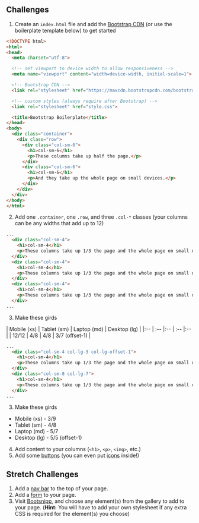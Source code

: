 ## Challenges
1. Create an `index.html` file and add the [Bootstrap CDN](http://getbootstrap.com/getting-started/#download) (or use the boilerplate template below) to get started

  ```html
  <!DOCTYPE html>
  <html>
  <head>
    <meta charset="utf-8">

    <!-- set viewport to device width to allow responsiveness -->
    <meta name="viewport" content="width=device-width, initial-scale=1">

    <!-- Bootstrap CDN -->
    <link rel="stylesheet" href="https://maxcdn.bootstrapcdn.com/bootstrap/3.3.5/css/bootstrap.min.css">

    <!-- custom styles (always require after Bootstrap) -->
    <link rel="stylesheet" href="style.css">

    <title>Bootstrap Boilerplate</title>
  </head>
  <body>
    <div class="container">
      <div class="row">
        <div class="col-sm-6">
          <h1>col-sm-6</h1>
          <p>These columns take up half the page.</p>
        </div>
        <div class="col-sm-6">
          <h1>col-sm-6</h1>
          <p>And they take up the whole page on small devices.</p>
        </div>
      </div>
    </div>
  </body>
  </html>
  ```
2. Add one `.container`, one `.row`, and three `.col-*` classes (your columns can be any widths that add up to 12)
  ```html
  ...
    <div class="col-sm-4">
      <h1>col-sm-4</h1>
      <p>These columns take up 1/3 the page and the whole page on small devices.</p>
    </div>
    <div class="col-sm-4">
      <h1>col-sm-4</h1>
      <p>These columns take up 1/3 the page and the whole page on small devices.</p>
    </div>
    <div class="col-sm-4">
      <h1>col-sm-4</h1>
      <p>These columns take up 1/3 the page and the whole page on small devices.</p>
    </div>
  ...
  ```
3. Make these girds

| Mobile (xs) | Tablet (sm) | Laptop (md) | Desktop (lg) |
|:-- | :-- |:-- | :-- |:-- |
| 12/12 | 4/8 | 4/8 | 3/7 (offset-1) |

  ```html
  ...
    <div class="col-sm-4 col-lg-3 col-lg-offset-1">
      <h1>col-sm-4</h1>
      <p>These columns take up 1/3 the page and the whole page on small devices.</p>
    </div>
    <div class="col-sm-8 col-lg-7">
      <h1>col-sm-4</h1>
      <p>These columns take up 1/3 the page and the whole page on small devices.</p>
    </div>
  ...
  ```
3. Make these girds
  * Mobile (xs) - 3/9
  * Tablet (sm) - 4/8
  * Laptop (md) - 5/7
  * Desktop (lg) - 5/5 (offset-1)
  
4. Add content to your columns (`<h1>`, `<p>`, `<img>`, etc.)
5. Add some [buttons](http://getbootstrap.com/css/#buttons) (you can even put [icons](http://getbootstrap.com/components/#glyphicons) inside!)

## Stretch Challenges
1. Add a [nav bar](http://getbootstrap.com/components/#navbar) to the top of your page.
2. Add a [form](http://getbootstrap.com/css/#forms) to your page.
3. Visit [Bootsnipp](http://bootsnipp.com), and choose any element(s) from the gallery to add to your page. (**Hint:** You will have to add your own stylesheet if any extra CSS is required for the element(s) you choose)
